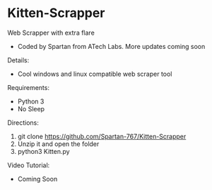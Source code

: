 # Kitten-Scrapper
Web Scrapper with extra flare
- Coded by Spartan from ATech Labs.
  More updates coming soon

Details:
- Cool windows and linux compatible web scraper tool


Requirements: 
- Python 3
- No Sleep


Directions: 
1. git clone https://github.com/Spartan-767/Kitten-Scrapper
2. Unzip it and open the folder
2. python3 Kitten.py


Video Tutorial:
- Coming Soon
